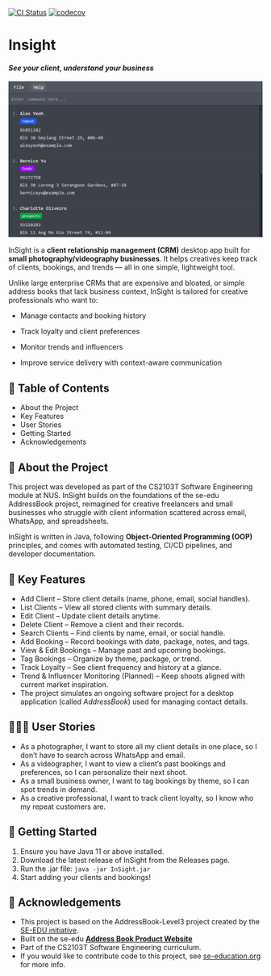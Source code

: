 [![CI Status](https://github.com/ay2526s1-cs2103t-t08-1/tp/workflows/Java%20CI/badge.svg)](https://github.com/ay2526s1-cs2103t-t08-1/tp/actions)
[![codecov](https://codecov.io/gh/AY2526S1-CS2103T-T08-1/tp/graph/badge.svg?token=P8NG3WUOIJ)](https://codecov.io/gh/AY2526S1-CS2103T-T08-1/tp)
# Insight
#### _**See your client, understand your business**_
![Ui](docs/images/Ui.png)

InSight is a **client relationship management (CRM)** desktop app built for
**small photography/videography businesses**. It helps creatives keep track of clients,
bookings, and trends — all in one simple, lightweight tool.

Unlike large enterprise CRMs that are expensive and bloated, or simple address books that
lack business context, InSight is tailored for creative professionals who want to:

* Manage contacts and booking history

* Track loyalty and client preferences

* Monitor trends and influencers

* Improve service delivery with context-aware communication

## 📖 Table of Contents
* About the Project
* Key Features 
* User Stories 
* Getting Started 
* Acknowledgements

## 📸 About the Project
This project was developed as part of the CS2103T Software Engineering module at NUS. 
InSight builds on the foundations of the se-edu AddressBook project, reimagined for creative
freelancers and small businesses who struggle with client information scattered across email, 
WhatsApp, and spreadsheets.

InSight is written in Java, following **Object-Oriented Programming (OOP)** principles, and 
comes with automated testing, CI/CD pipelines, and developer documentation.

## 🔑 Key Features
* Add Client – Store client details (name, phone, email, social handles). 
* List Clients – View all stored clients with summary details.
* Edit Client – Update client details anytime.
* Delete Client – Remove a client and their records.
* Search Clients – Find clients by name, email, or social handle.
* Add Booking – Record bookings with date, package, notes, and tags.
* View & Edit Bookings – Manage past and upcoming bookings.
* Tag Bookings – Organize by theme, package, or trend.
* Track Loyalty – See client frequency and history at a glance.
* Trend & Influencer Monitoring (Planned) – Keep shoots aligned with current market inspiration.
* The project simulates an ongoing software project for a desktop application (called _AddressBook_) used for managing contact details.

## 🧑‍🤝‍🧑 User Stories
* As a photographer, I want to store all my client details in one place, so I don’t have to search across WhatsApp and email. 
* As a videographer, I want to view a client’s past bookings and preferences, so I can personalize their next shoot. 
* As a small business owner, I want to tag bookings by theme, so I can spot trends in demand. 
* As a creative professional, I want to track client loyalty, so I know who my repeat customers are.

## 🚀 Getting Started
1. Ensure you have Java 11 or above installed. 
2. Download the latest release of InSight from the Releases
page. 
3. Run the .jar file: 
`java -jar InSight.jar`
4. Start adding your clients and bookings!

## 🙏 Acknowledgements
* This project is based on the AddressBook-Level3 project created by the [SE-EDU initiative](https://se-education.org).
* Built on the se-edu **[Address Book Product Website](https://se-education.org/addressbook-level3)** 
* Part of the CS2103T Software Engineering curriculum. 
* If you would like to contribute code to this project, see [se-education.org](https://se-education.org/#contributing-to-se-edu) for more info.

